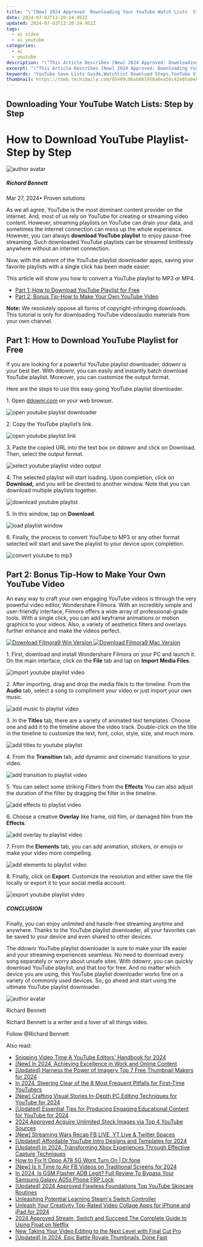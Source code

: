 ```yaml
---
title: "\"[New] 2024 Approved  Downloading Your YouTube Watch Lists  Step by Step\""
date: 2024-07-02T13:20:24.952Z
updated: 2024-07-03T13:20:24.952Z
tags:
  - ai video
  - ai youtube
categories:
  - ai
  - youtube
description: "\"This Article Describes [New] 2024 Approved: Downloading Your YouTube Watch Lists: Step by Step\""
excerpt: "\"This Article Describes [New] 2024 Approved: Downloading Your YouTube Watch Lists: Step by Step\""
keywords: "YouTube Save Lists Guide,Watchlist Download Steps,YouTube Viewing History,Access YouTube Queue,List Your Favorites Youtube,Transfer Youtube Playlists,Load YouTube Watched Videos"
thumbnail: https://thmb.techidaily.com/05409c86ab861958a6ea56c42e05a9e6a04b032d3986e176fe5f645b88c2b1e9.jpg
---
```


## Downloading Your YouTube Watch Lists: Step by Step

# How to Download YouTube Playlist-Step by Step

![author avatar](https://images.wondershare.com/filmora/article-images/richard-bennett.jpg)

##### Richard Bennett

 Mar 27, 2024• Proven solutions

As we all agree, YouTube is the most dominant content provider on the internet. And, most of us rely on YouTube for creating or streaming video content. However, streaming playlists on YouTube can drain your data, and sometimes the internet connection can mess up the whole experience. However, you can always **download YouTube playlist** to enjoy pause-free streaming. Such downloaded YouTube playlists can be streamed limitlessly anywhere without an internet connection.

Now, with the advent of the YouTube playlist downloader apps, saving your favorite playlists with a single click has been made easier.

This article will show you how to convert a YouTube playlist to MP3 or MP4.

* [Part 1: How to Download YouTube Playlist for Free](#part1)
* [Part 2: Bonus Tip-How to Make Your Own YouTube Video](#part2)

**Note:** We resolutely oppose all forms of copyright-infringing downloads. This tutorial is only for downloading YouTube videos/audio materials from your own channel.

## Part 1: How to Download YouTube Playlist for Free

If you are looking for a powerful YouTube playlist downloader, ddownr is your best bet. With ddownr, you can easily and instantly batch download YouTube playlist. Moreover, you can customize the output format.

Here are the steps to use this easy-going YouTube playlist downloader.

1\. Open [ddownr.com](https://ddownr.com/) on your web browser.

![open youtube playlist downloader](https://images.wondershare.com/filmora/article-images/1-open-youtube-playlist-downloader.jpg)

2\. Copy the YouTube playlist’s link.

![open youtube playlist link](https://images.wondershare.com/filmora/article-images/2-open-youtube-playlist-link.jpg)

3\. Paste the copied URL into the text box on ddownr and click on Download. Then, select the output format.

![select youtube playlist video output](https://images.wondershare.com/filmora/article-images/3-select-playlist-output.jpg)

4\. The selected playlist will start loading. Upon completion, click on **Download,** and you will be directed to another window. Note that you can download multiple playlists together.

![download youtube playlist](https://images.wondershare.com/filmora/article-images/4-download-youtube-playlist.jpg)

5\. In this window, tap on **Download**.

![load playlist window](https://images.wondershare.com/filmora/article-images/5-load-playlist-window.jpg)

6\. Finally, the process to convert YouTube to MP3 or any other format selected will start and save the playlist to your device upon completion.

![convert youtube to mp3](https://images.wondershare.com/filmora/article-images/6-convert-youtube-to-mp3.jpg)

## Part 2: Bonus Tip-How to Make Your Own YouTube Video

An easy way to craft your own engaging YouTube videos is through the very powerful video editor, Wondershare Filmora. With an incredibly simple and user-friendly interface, Filmora offers a wide array of professional-grade tools. With a single click, you can add keyframe animations or motion graphics to your videos. Also, a variety of aesthetics filters and overlays further enhance and make the videos perfect.

[![Download Filmora9 Win Version](https://images.wondershare.com/filmora/guide/download-btn-win.jpg) ](https://tools.techidaily.com/wondershare/filmora/download/) [![Download Filmora9 Mac Version](https://images.wondershare.com/filmora/guide/download-btn-mac.jpg) ](https://tools.techidaily.com/wondershare/filmora/download/)

1\. First, download and install Wondershare Filmora on your PC and launch it. On the main interface, click on the **File** tab and tap on **Import Media Files**.

![import youtube playlist video](https://images.wondershare.com/filmora/article-images/7-import-youtube-playlist-video.jpg)

2\. After importing, drag and drop the media file/s to the timeline. From the **Audio** tab, select a song to compliment your video or just import your own music.

![add music to playlist video](https://images.wondershare.com/filmora/article-images/8-add-music-to-playlist-video.jpg)

3\. In the **Titles** tab, there are a variety of animated text templates. Choose one and add it to the timeline above the video track. Double-click on the title in the timeline to customize the text, font, color, style, size, and much more.

![add titles to youtube playlist](https://images.wondershare.com/filmora/article-images/9-add-titles-to-youtube-playlist.jpg)

4\. From the **Transition** tab, add dynamic and cinematic transitions to your video.

![add transition to playlist video](https://images.wondershare.com/filmora/article-images/10-add-transition-to-playlist-video.jpg)

5\. You can select some striking Filters from the **Effects** You can also adjust the duration of the filter by dragging the filter in the timeline.

![add effects to playlist video](https://images.wondershare.com/filmora/article-images/11-add-effects-to-playlist-video.jpg)

6\. Choose a creative **Overlay** like frame, old film, or damaged film from the **Effects**.

![add overlay to playlist video](https://images.wondershare.com/filmora/article-images/12-add-overlay-to-playlist-video.jpg)

7\. From the **Elements** tab, you can add animation, stickers, or emojis or make your video more compelling.

![add elements to playlist video](https://images.wondershare.com/filmora/article-images/13-add-elements-to-playlist-video.jpg)

8\. Finally, click on **Export**. Customize the resolution and either save the file locally or export it to your social media account.

![export youtube playlist video](https://images.wondershare.com/filmora/article-images/14-export-youtube-playlist-video.jpg)

##### CONCLUSION

Finally, you can enjoy unlimited and hassle-free streaming anytime and anywhere. Thanks to the YouTube playlist downloader, all your favorites can be saved to your device and even shared to other devices.

The ddownr YouTube playlist downloader is sure to make your life easier and your streaming experiences seamless. No need to download every song separately or worry about unsafe sites. With ddownr, you can quickly download YouTube playlist, and that too for free. And no matter which device you are using, this YouTube playlist downloader works fine on a variety of commonly used devices. So, go ahead and start using the ultimate YouTube playlist downloader.

![author avatar](https://images.wondershare.com/filmora/article-images/richard-bennett.jpg)

Richard Bennett

Richard Bennett is a writer and a lover of all things video.

Follow @Richard Bennett


<ins class="adsbygoogle"
     style="display:block"
     data-ad-format="autorelaxed"
     data-ad-client="ca-pub-7571918770474297"
     data-ad-slot="1223367746"></ins>



<ins class="adsbygoogle"
     style="display:block"
     data-ad-client="ca-pub-7571918770474297"
     data-ad-slot="8358498916"
     data-ad-format="auto"
     data-full-width-responsive="true"></ins>

<span class="atpl-alsoreadstyle">Also read:</span>
<div><ul>
<li><a href="https://youtube-web.techidaily.com/ing-video-time-a-youtube-editors-handbook-for-2024/"><u>Snipping Video Time  A YouTube Editors' Handbook for 2024</u></a></li>
<li><a href="https://youtube-web.techidaily.com/n-2024-achieving-excellence-in-work-and-online-content/"><u>[New] In 2024, Achieving Excellence in Work and Online Content</u></a></li>
<li><a href="https://youtube-web.techidaily.com/ed-harness-the-power-of-imagery-top-7-free-thumbnail-makers-for-2024/"><u>[Updated] Harness the Power of Imagery  Top 7 Free Thumbnail Makers for 2024</u></a></li>
<li><a href="https://youtube-web.techidaily.com/24-steering-clear-of-the-8-most-frequent-pitfalls-for-first-time-youtubers/"><u>In 2024, Steering Clear of the 8 Most Frequent Pitfalls for First-Time YouTubers</u></a></li>
<li><a href="https://youtube-web.techidaily.com/rafting-visual-stories-in-depth-pc-editing-techniques-for-youtube-for-2024/"><u>[New] Crafting Visual Stories  In-Depth PC Editing Techniques for YouTube for 2024</u></a></li>
<li><a href="https://youtube-web.techidaily.com/ed-essential-tips-for-producing-engaging-educational-content-for-youtube-for-2024/"><u>[Updated] Essential Tips for Producing Engaging Educational Content for YouTube for 2024</u></a></li>
<li><a href="https://youtube-web.techidaily.com/approved-acquire-unlimited-stock-images-via-top-4-youtube-sources/"><u>2024 Approved  Acquire Unlimited Stock Images via Top 4 YouTube Sources</u></a></li>
<li><a href="https://youtube-web.techidaily.com/treaming-wars-recap-fb-live-yt-live-and-twitter-spaces/"><u>[New] Streaming Wars Recap  FB LIVE, YT Live & Twitter Spaces</u></a></li>
<li><a href="https://youtube-web.techidaily.com/ed-affordable-youtube-intro-designs-and-templates-for-2024/"><u>[Updated] Affordable YouTube Intro Designs and Templates for 2024</u></a></li>
<li><a href="https://screen-video-capture.techidaily.com/updated-in-2024-transforming-xbox-experiences-through-effective-capture-techniques/"><u>[Updated] In 2024, Transforming Xbox Experiences Through Effective Capture Techniques</u></a></li>
<li><a href="https://howto.techidaily.com/how-to-fix-it-oppo-a78-5g-wont-turn-on-drfone-by-drfone-fix-android-problems-fix-android-problems/"><u>How to Fix It Oppo A78 5G Wont Turn On | Dr.fone</u></a></li>
<li><a href="https://facebook-videos.techidaily.com/new-is-it-time-to-air-fb-videos-on-traditional-screens-for-2024/"><u>[New] Is It Time to Air FB Videos on Traditional Screens for 2024</u></a></li>
<li><a href="https://bypass-frp.techidaily.com/in-2024-is-gsm-flasher-adb-legit-full-review-to-bypass-your-samsung-galaxy-a05s-phone-frp-lock-by-drfone-android/"><u>In 2024, Is GSM Flasher ADB Legit? Full Review To Bypass Your Samsung Galaxy A05s Phone FRP Lock</u></a></li>
<li><a href="https://eaxpv-info.techidaily.com/updated-2024-approved-flawless-foundations-top-youtube-skincare-routines/"><u>[Updated] 2024 Approved  Flawless Foundations  Top YouTube Skincare Routines</u></a></li>
<li><a href="https://digital-screen-recording.techidaily.com/unleashing-potential-learning-steams-switch-controller/"><u>Unleashing Potential  Learning Steam's Switch Controller</u></a></li>
<li><a href="https://video-creation-software.techidaily.com/unleash-your-creativity-top-rated-video-collage-apps-for-iphone-and-ipad-for-2024/"><u>Unleash Your Creativity Top-Rated Video Collage Apps for iPhone and iPad for 2024</u></a></li>
<li><a href="https://some-guidance.techidaily.com/2024-approved-stream-switch-and-succeed-the-complete-guide-to-using-float-on-netflix/"><u>2024 Approved  Stream, Switch and Succeed  The Complete Guide to Using Float on Netflix</u></a></li>
<li><a href="https://smart-video-creator.techidaily.com/new-taking-your-video-editing-to-the-next-level-with-final-cut-pro/"><u>New Taking Your Video Editing to the Next Level with Final Cut Pro</u></a></li>
<li><a href="https://facebook-video-share.techidaily.com/updated-in-2024-epic-battle-royale-thumbnails-done-fast/"><u>[Updated] In 2024, Epic Battle Royale Thumbnails, Done Fast</u></a></li>
</ul></div>

